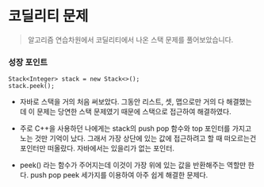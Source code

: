# 코딜리티 문제
> 알고리즘 연습차원에서 코딜리티에서 나온 스택 문제를 풀어보았습니다.

### 성장 포인트

```
Stack<Integer> stack = new Stack<>();
stack.peek();     
```
* 자바로 스택을 거의 처음 써보았다. 그동안 리스트, 셋, 맵으로만 거의 다 해결했는데 이 문제는 당연한 스택 문제였기 때문에 스택으로 접근하여 해결하였다.

* 주로 C++을 사용하던 나에게는 stack의 push pop 함수와 top 포인터를 가지고 노는 것만 기억이 났다. 그래서 가장 상단에 있는 값에 접근하려고 할 때 떠오르는건 포인터만 떠올랐다. 자바에서는 있을리가 없는 포인터.

* peek() 라는 함수가 주어지는데 이것이 가장 위에 있는 값을 반환해주는 역할만 한다. push pop peek 세가지를 이용하여 아주 쉽게 해결한 문제다.